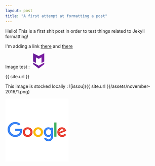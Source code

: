 ```yaml
---
layout: post
title: "A first attempt at formatting a post"
---
```

Hello! This is a first shit post in order to test things related to Jekyll formatting!

I'm adding a link [there][google] and [there](http://www.google.com)


Image test : ![test](https://github.com/adam-p/markdown-here/raw/master/src/common/images/icon48.png "Logo Title Text 1")

{{ site.url }}

This image is stocked locally : ![issou]({{ site.url }}/assets/november-2016/1.png)

![secondtest](/assets/november-2016/google.png "google")

[google]: http://www.google.com
